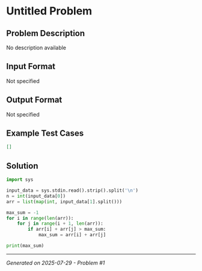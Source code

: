 # Untitled Problem

## Problem Description
No description available

## Input Format
Not specified

## Output Format
Not specified

## Example Test Cases
```json
[]
```

## Solution
```python
import sys

input_data = sys.stdin.read().strip().split('\n')
n = int(input_data[0])
arr = list(map(int, input_data[1].split()))

max_sum = -1
for i in range(len(arr)):
    for j in range(i + 1, len(arr)):
        if arr[i] + arr[j] > max_sum:
            max_sum = arr[i] + arr[j]

print(max_sum)
```

---
*Generated on 2025-07-29 - Problem #1*